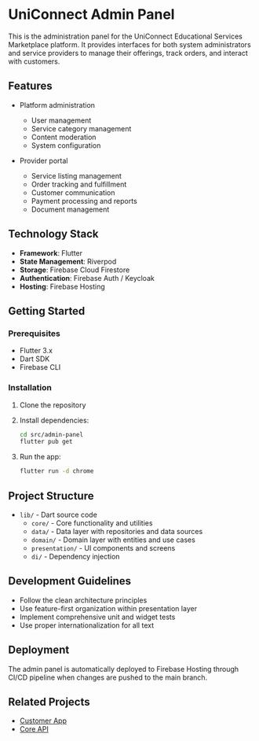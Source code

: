 # UniConnect Admin Panel

This is the administration panel for the UniConnect Educational Services Marketplace platform. It provides interfaces for both system administrators and service providers to manage their offerings, track orders, and interact with customers.

## Features

- Platform administration

  - User management
  - Service category management
  - Content moderation
  - System configuration

- Provider portal
  - Service listing management
  - Order tracking and fulfillment
  - Customer communication
  - Payment processing and reports
  - Document management

## Technology Stack

- **Framework**: Flutter
- **State Management**: Riverpod
- **Storage**: Firebase Cloud Firestore
- **Authentication**: Firebase Auth / Keycloak
- **Hosting**: Firebase Hosting

## Getting Started

### Prerequisites

- Flutter 3.x
- Dart SDK
- Firebase CLI

### Installation

1. Clone the repository
2. Install dependencies:

   ```bash
   cd src/admin-panel
   flutter pub get
   ```

3. Run the app:
   ```bash
   flutter run -d chrome
   ```

## Project Structure

- `lib/` - Dart source code
  - `core/` - Core functionality and utilities
  - `data/` - Data layer with repositories and data sources
  - `domain/` - Domain layer with entities and use cases
  - `presentation/` - UI components and screens
  - `di/` - Dependency injection

## Development Guidelines

- Follow the clean architecture principles
- Use feature-first organization within presentation layer
- Implement comprehensive unit and widget tests
- Use proper internationalization for all text

## Deployment

The admin panel is automatically deployed to Firebase Hosting through CI/CD pipeline when changes are pushed to the main branch.

## Related Projects

- [Customer App](/src/customer_app)
- [Core API](/src/core-api)
